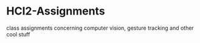 # HCI2-Assignments
class assignments concerning computer vision, gesture tracking and other cool stuff
